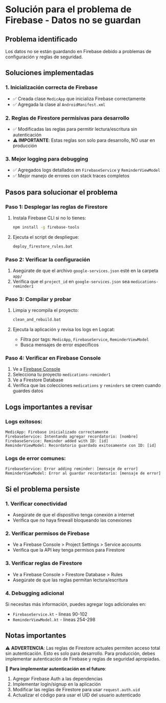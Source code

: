 # Solución para el problema de Firebase - Datos no se guardan

## Problema identificado
Los datos no se están guardando en Firebase debido a problemas de configuración y reglas de seguridad.

## Soluciones implementadas

### 1. Inicialización correcta de Firebase
- ✅ Creada clase `MedicApp` que inicializa Firebase correctamente
- ✅ Agregada la clase al `AndroidManifest.xml`

### 2. Reglas de Firestore permisivas para desarrollo
- ✅ Modificadas las reglas para permitir lectura/escritura sin autenticación
- ⚠️ **IMPORTANTE**: Estas reglas son solo para desarrollo, NO usar en producción

### 3. Mejor logging para debugging
- ✅ Agregados logs detallados en `FirebaseService` y `ReminderViewModel`
- ✅ Mejor manejo de errores con stack traces completos

## Pasos para solucionar el problema

### Paso 1: Desplegar las reglas de Firestore
1. Instala Firebase CLI si no lo tienes:
   ```bash
   npm install -g firebase-tools
   ```

2. Ejecuta el script de despliegue:
   ```bash
   deploy_firestore_rules.bat
   ```

### Paso 2: Verificar la configuración
1. Asegúrate de que el archivo `google-services.json` esté en la carpeta `app/`
2. Verifica que el `project_id` en `google-services.json` sea `medications-reminder1`

### Paso 3: Compilar y probar
1. Limpia y recompila el proyecto:
   ```bash
   clean_and_rebuild.bat
   ```

2. Ejecuta la aplicación y revisa los logs en Logcat:
   - Filtra por tags: `MedicApp`, `FirebaseService`, `ReminderViewModel`
   - Busca mensajes de error específicos

### Paso 4: Verificar en Firebase Console
1. Ve a [Firebase Console](https://console.firebase.google.com/)
2. Selecciona tu proyecto `medications-reminder1`
3. Ve a Firestore Database
4. Verifica que las colecciones `medications` y `reminders` se creen cuando guardes datos

## Logs importantes a revisar

### Logs exitosos:
```
MedicApp: Firebase inicializado correctamente
FirebaseService: Intentando agregar recordatorio: [nombre]
FirebaseService: Reminder added with ID: [id]
ReminderViewModel: Recordatorio guardado exitosamente con ID: [id]
```

### Logs de error comunes:
```
FirebaseService: Error adding reminder: [mensaje de error]
ReminderViewModel: Error al guardar recordatorio: [mensaje de error]
```

## Si el problema persiste

### 1. Verificar conectividad
- Asegúrate de que el dispositivo tenga conexión a internet
- Verifica que no haya firewall bloqueando las conexiones

### 2. Verificar permisos de Firebase
- Ve a Firebase Console > Project Settings > Service accounts
- Verifica que la API key tenga permisos para Firestore

### 3. Verificar reglas de Firestore
- Ve a Firebase Console > Firestore Database > Rules
- Asegúrate de que las reglas permitan lectura/escritura

### 4. Debugging adicional
Si necesitas más información, puedes agregar logs adicionales en:
- `FirebaseService.kt` - líneas 90-102
- `ReminderViewModel.kt` - líneas 254-298

## Notas importantes

⚠️ **ADVERTENCIA**: Las reglas de Firestore actuales permiten acceso total sin autenticación. Esto es solo para desarrollo. Para producción, debes implementar autenticación de Firebase y reglas de seguridad apropiadas.

🔧 **Para implementar autenticación en el futuro**:
1. Agregar Firebase Auth a las dependencias
2. Implementar login/signup en la aplicación
3. Modificar las reglas de Firestore para usar `request.auth.uid`
4. Actualizar el código para usar el UID del usuario autenticado

